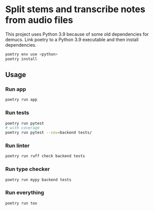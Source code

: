 # Split stems and transcribe notes from audio files

This project uses Python 3.9 because of some old dependencies for demucs. Link poetry to a Python 3.9 executable and then install dependencies.

```bash
poetry env use <python>
poetry install
```

## Usage

### Run app

```bash
poetry run app
```

### Run tests

```bash
poetry run pytest
# with coverage
poetry run pytest --cov=backend tests/
```

### Run linter

```bash
poetry run ruff check backend tests
```

### Run type checker

```bash
poetry run mypy backend tests
```

### Run everything

```bash
poetry run tox
```
